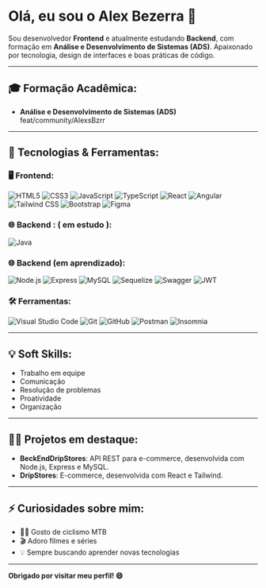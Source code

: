 # Olá, eu sou o Alex Bezerra 👋

Sou desenvolvedor **Frontend** e atualmente estudando **Backend**, com formação em **Análise e Desenvolvimento de Sistemas (ADS)**. Apaixonado por tecnologia, design de interfaces e boas práticas de código.

---

## 🎓 Formação Acadêmica:

- **Análise e Desenvolvimento de Sistemas (ADS)**
  feat/community/AlexsBzrr

---

## 🚀 Tecnologias & Ferramentas:

### 🖥️ Frontend:

![HTML5](https://img.shields.io/badge/HTML5-E34F26?style=flat&logo=html5&logoColor=white)
![CSS3](https://img.shields.io/badge/CSS3-1572B6?style=flat&logo=css3&logoColor=white)
![JavaScript](https://img.shields.io/badge/JavaScript-F7DF1E?style=flat&logo=javascript&logoColor=black)
![TypeScript](https://img.shields.io/badge/TypeScript-007ACC?style=flat&logo=typescript&logoColor=white)
![React](https://img.shields.io/badge/React-20232A?style=flat&logo=react&logoColor=61DAFB)
![Angular](https://img.shields.io/badge/Angular-DD0031?style=flat&logo=angular&logoColor=white)
![Tailwind CSS](https://img.shields.io/badge/Tailwind_CSS-38B2AC?style=flat&logo=tailwind-css&logoColor=white)
![Bootstrap](https://img.shields.io/badge/Bootstrap-7952B3?style=flat&logo=bootstrap&logoColor=white)
![Figma](https://img.shields.io/badge/Figma-F24E1E?style=flat&logo=figma&logoColor=white)

### 🌐 Backend : ( em estudo ):

![Java](https://img.shields.io/badge/Java-ED8B00?style=flat&logo=java&logoColor=white)

### 🌐 Backend (em aprendizado):

![Node.js](https://img.shields.io/badge/Node.js-339933?style=flat&logo=node.js&logoColor=white)
![Express](https://img.shields.io/badge/Express.js-000000?style=flat&logo=express&logoColor=white)
![MySQL](https://img.shields.io/badge/MySQL-4479A1?style=flat&logo=mysql&logoColor=white)
![Sequelize](https://img.shields.io/badge/Sequelize-52B0E7?style=flat&logo=sequelize&logoColor=white)
![Swagger](https://img.shields.io/badge/Swagger-85EA2D?style=flat&logo=swagger&logoColor=black)
![JWT](https://img.shields.io/badge/JWT-000000?style=flat&logo=jsonwebtokens&logoColor=white)

### 🛠️ Ferramentas:

![Visual Studio Code](https://img.shields.io/badge/VS_Code-007ACC?style=flat&logo=visual-studio-code&logoColor=white)
![Git](https://img.shields.io/badge/Git-F05032?style=flat&logo=git&logoColor=white)
![GitHub](https://img.shields.io/badge/GitHub-181717?style=flat&logo=github&logoColor=white)
![Postman](https://img.shields.io/badge/Postman-FF6C37?style=flat&logo=postman&logoColor=white)
![Insomnia](https://img.shields.io/badge/Insomnia-4000BF?style=flat&logo=insomnia&logoColor=white)

---

## 💡 Soft Skills:

- Trabalho em equipe
- Comunicação
- Resolução de problemas
- Proatividade
- Organização

---

## 👨‍💻 Projetos em destaque:

- **BeckEndDripStores**: API REST para e-commerce, desenvolvida com Node.js, Express e MySQL.
- **DripStores**: E-commerce, desenvolvida com React e Tailwind.

---

## ⚡ Curiosidades sobre mim:

- 🚵‍♂️ Gosto de ciclismo MTB
- 🎬 Adoro filmes e séries
- 💡 Sempre buscando aprender novas tecnologias

---

**Obrigado por visitar meu perfil! 😄**
